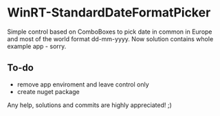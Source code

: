 # WinRT-StandardDateFormatPicker
Simple control based on ComboBoxes to pick date in common in Europe and most of the world format dd-mm-yyyy.
Now solution contains whole example app - sorry.

## To-do
- remove app enviroment and leave control only
- create nuget package

Any help, solutions and commits are highly appreciated! ;)
